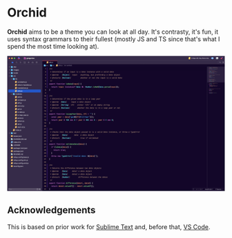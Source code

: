 # Orchid

**Orchid** aims to be a theme you can look at all day. It's contrasty, it's fun, it uses syntax grammars to their fullest (mostly JS and TS since that's what I spend the most time looking at).

![screenshot](./Images/extension/screenshot.png)

## Acknowledgements

This is based on prior work for [Sublime Text](https://github.com/patrickfatrick/orchid-theme-sublime) and, before that, [VS Code](https://github.com/patrickfatrick/orchid-vscode-colorizer).
